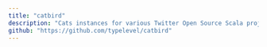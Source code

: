```yaml
---
title: "catbird"
description: "Cats instances for various Twitter Open Source Scala projects"
github: "https://github.com/typelevel/catbird"
---
```

